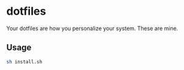 # dotfiles

Your dotfiles are how you personalize your system. These are mine.

## Usage

```sh
sh install.sh
```
